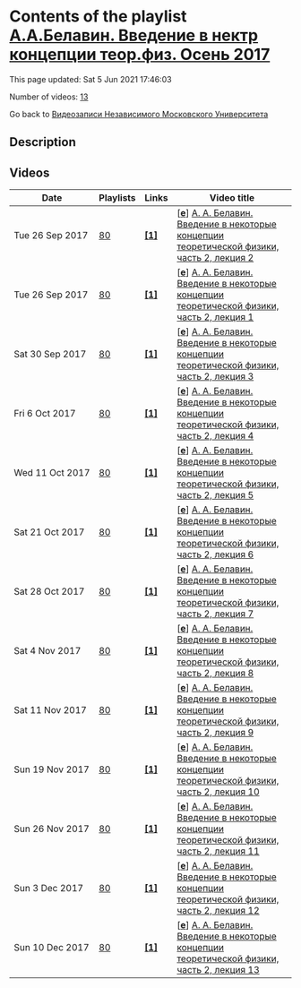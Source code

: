 # Contents of the playlist [А.А.Белавин. Введение в нектр концепции теор.физ. Осень 2017](https://www.youtube.com/playlist?list=PLp9ABVh6_x4EG8W2o6OCyZ1_V3oQWuVxt)

This page updated: Sat 5 Jun 2021 17:46:03

Number of videos: [13](#videos)

Go back to [Видеозаписи Независимого Московского Университета](../README.md)

## Description



## Videos

|Date|Playlists|Links|Video title|
|---|---|---|---|
| Tue&nbsp;26&nbsp;Sep&nbsp;2017 | [80](../playlists/80 "А.А.Белавин. Введение в нектр концепции теор.физ. Осень 2017") | [**[1]**](http://ium.mccme.ru/f17/f17-belavin.html) | [[**e**](https://studio.youtube.com/video/cCO5l0uIXUE/edit "Edit")] [А. А. Белавин. Введение в некоторые концепции теоретической физики, часть 2, лекция 2](https://www.youtube.com/watch?v=cCO5l0uIXUE&list=PLp9ABVh6_x4EG8W2o6OCyZ1_V3oQWuVxt "Совместный с ФОПФ МФТИ спецкурс для 2 курса. 18 сентября 2017 г. 17:00, НМУ 303 (Москва, Большой Власьевский пер., 11) http://ium.mccme.ru/f17/f17-belavin.html") |
| Tue&nbsp;26&nbsp;Sep&nbsp;2017 | [80](../playlists/80 "А.А.Белавин. Введение в нектр концепции теор.физ. Осень 2017") | [**[1]**](http://ium.mccme.ru/f17/f17-belavin.html) | [[**e**](https://studio.youtube.com/video/m8x7lKy4gS8/edit "Edit")] [А. А. Белавин. Введение в некоторые концепции теоретической физики, часть 2, лекция 1](https://www.youtube.com/watch?v=m8x7lKy4gS8&list=PLp9ABVh6_x4EG8W2o6OCyZ1_V3oQWuVxt "Совместный с ФОПФ МФТИ спецкурс для 2 курса. 11 сентября 2017 г. 17:00, НМУ 303 (Москва, Большой Власьевский пер., 11) http://ium.mccme.ru/f17/f17-belavin.html") |
| Sat&nbsp;30&nbsp;Sep&nbsp;2017 | [80](../playlists/80 "А.А.Белавин. Введение в нектр концепции теор.физ. Осень 2017") | [**[1]**](http://ium.mccme.ru/f17/f17-belavin.html) | [[**e**](https://studio.youtube.com/video/dibPI_Gw8hE/edit "Edit")] [А. А. Белавин. Введение в некоторые концепции теоретической физики, часть 2, лекция 3](https://www.youtube.com/watch?v=dibPI_Gw8hE&list=PLp9ABVh6_x4EG8W2o6OCyZ1_V3oQWuVxt "Совместный с ФОПФ МФТИ спецкурс для 2 курса. 25 сентября 2017 г. 17:00, НМУ 303 (Москва, Большой Власьевский пер., 11) http://ium.mccme.ru/f17/f17-belavin.html") |
| Fri&nbsp;6&nbsp;Oct&nbsp;2017 | [80](../playlists/80 "А.А.Белавин. Введение в нектр концепции теор.физ. Осень 2017") | [**[1]**](http://ium.mccme.ru/f17/f17-belavin.html) | [[**e**](https://studio.youtube.com/video/vGLaWRpKZu0/edit "Edit")] [А. А. Белавин. Введение в некоторые концепции теоретической физики, часть 2, лекция 4](https://www.youtube.com/watch?v=vGLaWRpKZu0&list=PLp9ABVh6_x4EG8W2o6OCyZ1_V3oQWuVxt "Совместный с ФОПФ МФТИ спецкурс для 2 курса. 2 октября 2017 г. 17:00, НМУ 303 (Москва, Большой Власьевский пер., 11) http://ium.mccme.ru/f17/f17-belavin.html") |
| Wed&nbsp;11&nbsp;Oct&nbsp;2017 | [80](../playlists/80 "А.А.Белавин. Введение в нектр концепции теор.физ. Осень 2017") | [**[1]**](http://ium.mccme.ru/f17/f17-belavin.html) | [[**e**](https://studio.youtube.com/video/xoJxlL-3UhE/edit "Edit")] [А. А. Белавин. Введение в некоторые концепции теоретической физики, часть 2, лекция 5](https://www.youtube.com/watch?v=xoJxlL-3UhE&list=PLp9ABVh6_x4EG8W2o6OCyZ1_V3oQWuVxt "Совместный с ФОПФ МФТИ спецкурс для 2 курса. 9 октября 2017 г. 17:00, НМУ 303 (Москва, Большой Власьевский пер., 11) http://ium.mccme.ru/f17/f17-belavin.html") |
| Sat&nbsp;21&nbsp;Oct&nbsp;2017 | [80](../playlists/80 "А.А.Белавин. Введение в нектр концепции теор.физ. Осень 2017") | [**[1]**](http://ium.mccme.ru/f17/f17-belavin.html) | [[**e**](https://studio.youtube.com/video/zLJuNhR9n2I/edit "Edit")] [А. А. Белавин. Введение в некоторые концепции теоретической физики, часть 2, лекция 6](https://www.youtube.com/watch?v=zLJuNhR9n2I&list=PLp9ABVh6_x4EG8W2o6OCyZ1_V3oQWuVxt "Совместный с ФОПФ МФТИ спецкурс для 2 курса. 16 октября 2017 г. 17:00, НМУ 303 (Москва, Большой Власьевский пер., 11) http://ium.mccme.ru/f17/f17-belavin.html") |
| Sat&nbsp;28&nbsp;Oct&nbsp;2017 | [80](../playlists/80 "А.А.Белавин. Введение в нектр концепции теор.физ. Осень 2017") | [**[1]**](http://ium.mccme.ru/f17/f17-belavin.html) | [[**e**](https://studio.youtube.com/video/-_MgCnXEVBk/edit "Edit")] [А. А. Белавин. Введение в некоторые концепции теоретической физики, часть 2, лекция 7](https://www.youtube.com/watch?v=-_MgCnXEVBk&list=PLp9ABVh6_x4EG8W2o6OCyZ1_V3oQWuVxt "Совместный с ФОПФ МФТИ спецкурс для 2 курса. 23 октября 2017 г. 17:00, НМУ 303 (Москва, Большой Власьевский пер., 11) http://ium.mccme.ru/f17/f17-belavin.html") |
| Sat&nbsp;4&nbsp;Nov&nbsp;2017 | [80](../playlists/80 "А.А.Белавин. Введение в нектр концепции теор.физ. Осень 2017") | [**[1]**](http://ium.mccme.ru/f17/f17-belavin.html) | [[**e**](https://studio.youtube.com/video/QRqka4Dwrxs/edit "Edit")] [А. А. Белавин. Введение в некоторые концепции теоретической физики, часть 2, лекция 8](https://www.youtube.com/watch?v=QRqka4Dwrxs&list=PLp9ABVh6_x4EG8W2o6OCyZ1_V3oQWuVxt "Совместный с ФОПФ МФТИ спецкурс для 2 курса. 30 октября 2017 г. 17:00, НМУ 303 (Москва, Большой Власьевский пер., 11) http://ium.mccme.ru/f17/f17-belavin.html") |
| Sat&nbsp;11&nbsp;Nov&nbsp;2017 | [80](../playlists/80 "А.А.Белавин. Введение в нектр концепции теор.физ. Осень 2017") | [**[1]**](http://ium.mccme.ru/f17/f17-belavin.html) | [[**e**](https://studio.youtube.com/video/Yg9e2A76JdM/edit "Edit")] [А. А. Белавин. Введение в некоторые концепции теоретической физики, часть 2, лекция 9](https://www.youtube.com/watch?v=Yg9e2A76JdM&list=PLp9ABVh6_x4EG8W2o6OCyZ1_V3oQWuVxt "Совместный с ФОПФ МФТИ спецкурс для 2 курса. 6 ноября 2017 г. 17:00, НМУ 303 (Москва, Большой Власьевский пер., 11) http://ium.mccme.ru/f17/f17-belavin.html") |
| Sun&nbsp;19&nbsp;Nov&nbsp;2017 | [80](../playlists/80 "А.А.Белавин. Введение в нектр концепции теор.физ. Осень 2017") | [**[1]**](http://ium.mccme.ru/f17/f17-belavin.html) | [[**e**](https://studio.youtube.com/video/PKLRId4Cvb4/edit "Edit")] [А. А. Белавин. Введение в некоторые концепции теоретической физики, часть 2, лекция 10](https://www.youtube.com/watch?v=PKLRId4Cvb4&list=PLp9ABVh6_x4EG8W2o6OCyZ1_V3oQWuVxt "Совместный с ФОПФ МФТИ спецкурс для 2 курса. 13 ноября 2017 г. 17:00, НМУ 303 (Москва, Большой Власьевский пер., 11) http://ium.mccme.ru/f17/f17-belavin.html") |
| Sun&nbsp;26&nbsp;Nov&nbsp;2017 | [80](../playlists/80 "А.А.Белавин. Введение в нектр концепции теор.физ. Осень 2017") | [**[1]**](http://ium.mccme.ru/f17/f17-belavin.html) | [[**e**](https://studio.youtube.com/video/MMhMDZtdrP0/edit "Edit")] [А. А. Белавин. Введение в некоторые концепции теоретической физики, часть 2, лекция 11](https://www.youtube.com/watch?v=MMhMDZtdrP0&list=PLp9ABVh6_x4EG8W2o6OCyZ1_V3oQWuVxt "Совместный с ФОПФ МФТИ спецкурс для 2 курса. 20 ноября 2017 г. 17:00, НМУ 303 (Москва, Большой Власьевский пер., 11) http://ium.mccme.ru/f17/f17-belavin.html") |
| Sun&nbsp;3&nbsp;Dec&nbsp;2017 | [80](../playlists/80 "А.А.Белавин. Введение в нектр концепции теор.физ. Осень 2017") | [**[1]**](http://ium.mccme.ru/f17/f17-belavin.html) | [[**e**](https://studio.youtube.com/video/i8Timg52F_U/edit "Edit")] [А. А. Белавин. Введение в некоторые концепции теоретической физики, часть 2, лекция 12](https://www.youtube.com/watch?v=i8Timg52F_U&list=PLp9ABVh6_x4EG8W2o6OCyZ1_V3oQWuVxt "Совместный с ФОПФ МФТИ спецкурс для 2 курса. 27 ноября 2017 г. 17:00, НМУ 303 (Москва, Большой Власьевский пер., 11) http://ium.mccme.ru/f17/f17-belavin.html") |
| Sun&nbsp;10&nbsp;Dec&nbsp;2017 | [80](../playlists/80 "А.А.Белавин. Введение в нектр концепции теор.физ. Осень 2017") | [**[1]**](http://ium.mccme.ru/f17/f17-belavin.html) | [[**e**](https://studio.youtube.com/video/fOh5xpgKbgU/edit "Edit")] [А. А. Белавин. Введение в некоторые концепции теоретической физики, часть 2, лекция 13](https://www.youtube.com/watch?v=fOh5xpgKbgU&list=PLp9ABVh6_x4EG8W2o6OCyZ1_V3oQWuVxt "Совместный с ФОПФ МФТИ спецкурс для 2 курса. 4 декабря 2017 г. 17:00, НМУ 303 (Москва, Большой Власьевский пер., 11) http://ium.mccme.ru/f17/f17-belavin.html") |
